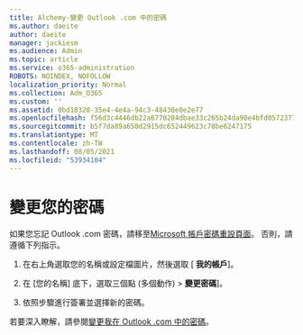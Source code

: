 ```yaml
---
title: Alchemy-變更 Outlook .com 中的密碼
ms.author: daeite
author: daeite
manager: jackiesm
ms.audience: Admin
ms.topic: article
ms.service: o365-administration
ROBOTS: NOINDEX, NOFOLLOW
localization_priority: Normal
ms.collection: Adm_O365
ms.custom: ''
ms.assetid: 0bd18328-35e4-4e4a-94c3-48430e8e2e77
ms.openlocfilehash: f56d3c4446db22a6770284dbae33c265b24da90e4bfd05723770de6b2d20426f
ms.sourcegitcommit: b5f7da89a650d2915dc652449623c78be6247175
ms.translationtype: MT
ms.contentlocale: zh-TW
ms.lasthandoff: 08/05/2021
ms.locfileid: "53934104"
---
```

# <a name="change-your-password"></a>變更您的密碼

如果您忘記 Outlook .com 密碼，請移至[Microsoft 帳戶密碼重設頁面](https://go.microsoft.com/fwlink/p/?linkid=841909)。 否則，請遵循下列指示。
  
1. 在右上角選取您的名稱或設定檔圖片，然後選取 [ **我的帳戶**]。 
    
2. 在 [您的名稱] 底下，選取三個點 (多個動作) > **變更密碼**]。 
    
3. 依照步驟進行簽署並選擇新的密碼。 
    
若要深入瞭解，請參閱[變更我在 Outlook .com 中的密碼](https://support.office.com/article/2138d690-811c-4545-b2f3-e4dbe80c9735.aspx)。
  

